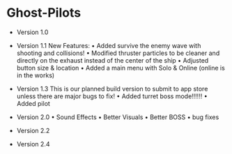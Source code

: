 # Ghost-Pilots

* Version 1.0

* Version 1.1
New Features:
• Added survive the enemy wave with shooting and collisions!
• Modified thruster particles to be cleaner and directly on the exhaust instead of the center of the ship
• Adjusted button size & location
• Added a main menu with Solo & Online (online is in the works)

* Version 1.3
This is our planned build version to submit to app store unless there are major bugs to fix!
• Added turret boss mode!!!!!!
• Added pilot

* Version 2.0
• Sound Effects
• Better Visuals
• Better BOSS
• bug fixes

* Version 2.2

* Version 2.4
